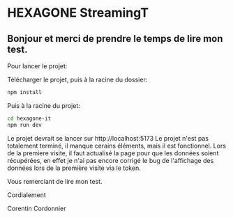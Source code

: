 # HEXAGONE StreamingT

## Bonjour et merci de prendre le temps de lire mon test. 

Pour lancer le projet: 

Télécharger le projet, puis à la racine du dossier: 

```bash
npm install
```

Puis à la racine du projet: 

```bash
cd hexagone-it
npm run dev
```

Le projet devrait se lancer sur http://localhost:5173
Le projet n'est pas totalement terminé, il manque cerains éléments, mais il est fonctionnel.
Lors de la premiere visite, il faut actualisé la page pour que les données soient récupérées,
en effet je n'ai pas encore corrigé le bug de l'affichage des données lors de la première visite via le token.

Vous remerciant de lire mon test.

Cordialement

Corentin Cordonnier



